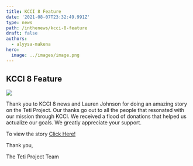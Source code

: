 ```yaml
---
title: KCCI 8 Feature
date: '2021-08-07T23:32:49.991Z'
type: news
path: /inthenews/kcci-8-feature
draft: false
authors:
  - alyysa-makena
hero:
  image: ../images/image.png
---
```

## KCCI 8 Feature

![](http://localhost:8000/static/1b1e678e5d724605f4380576533ff27b/7d5c0/image.png)

Thank you to KCCI 8 news and Lauren Johnson for doing an amazing story on the Teti Project. Our thanks go out to all the people that resonated with our mission through KCCI. We received a flood of donations that helped us actualize our goals. We greatly appreciate your support.

To view the story [Click Here!](https://www.kcci.com/article/central-iowa-teen-to-help-send-feminine-hygiene-products-to-kenya/37237606#)

Thank you, 

The Teti Project Team